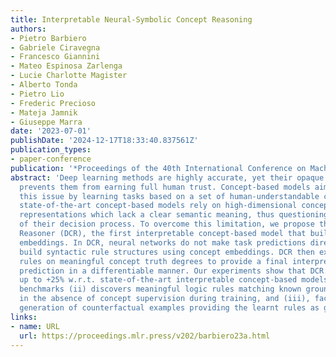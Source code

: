 ```yaml
---
title: Interpretable Neural-Symbolic Concept Reasoning
authors:
- Pietro Barbiero
- Gabriele Ciravegna
- Francesco Giannini
- Mateo Espinosa Zarlenga
- Lucie Charlotte Magister
- Alberto Tonda
- Pietro Lio
- Frederic Precioso
- Mateja Jamnik
- Giuseppe Marra
date: '2023-07-01'
publishDate: '2024-12-17T18:33:40.837561Z'
publication_types:
- paper-conference
publication: '*Proceedings of the 40th International Conference on Machine Learning*'
abstract: 'Deep learning methods are highly accurate, yet their opaque decision process
  prevents them from earning full human trust. Concept-based models aim to address
  this issue by learning tasks based on a set of human-understandable concepts. However,
  state-of-the-art concept-based models rely on high-dimensional concept embedding
  representations which lack a clear semantic meaning, thus questioning the interpretability
  of their decision process. To overcome this limitation, we propose the Deep Concept
  Reasoner (DCR), the first interpretable concept-based model that builds upon concept
  embeddings. In DCR, neural networks do not make task predictions directly, but they
  build syntactic rule structures using concept embeddings. DCR then executes these
  rules on meaningful concept truth degrees to provide a final interpretable and semantically-consistent
  prediction in a differentiable manner. Our experiments show that DCR: (i) improves
  up to +25% w.r.t. state-of-the-art interpretable concept-based models on challenging
  benchmarks (ii) discovers meaningful logic rules matching known ground truths even
  in the absence of concept supervision during training, and (iii), facilitates the
  generation of counterfactual examples providing the learnt rules as guidance.'
links:
- name: URL
  url: https://proceedings.mlr.press/v202/barbiero23a.html
---
```

